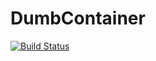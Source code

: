 # DumbContainer
[![Build Status](https://pborawski.visualstudio.com/DumbContainer/_apis/build/status/DummyCoding.DumbContainer)](https://pborawski.visualstudio.com/DumbContainer/_apis/build/status/DummyCoding.DumbContainer?branchName=master)
